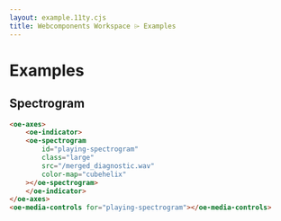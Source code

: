 ```yaml
---
layout: example.11ty.cjs
title: Webcomponents Workspace ⌲ Examples
---
```


# Examples

## Spectrogram

```html
<oe-axes>
    <oe-indicator>
    <oe-spectrogram
        id="playing-spectrogram"
        class="large"
        src="/merged_diagnostic.wav"
        color-map="cubehelix"
    ></oe-spectrogram>
    </oe-indicator>
</oe-axes>
<oe-media-controls for="playing-spectrogram"></oe-media-controls>
```

<oe-axes>
    <oe-indicator>
        <oe-spectrogram
            id="playing-spectrogram"
            class="large"
            src="/merged_diagnostic.wav"
            color-map="cubehelix"
        ></oe-spectrogram>
    </oe-indicator>
</oe-axes>
<oe-media-controls for="playing-spectrogram"></oe-media-controls>
